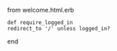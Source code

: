 from welcome.html.erb

<!--	<%= link_to(#'Log in with Facebook!', '/auth/facebook') %>

	<% #if session[:user_id] %>
	  <h1><%=# @user.name %></h1>
	  <h2>Email: <%= @user.email %></h2>
	  <h2>Facebook UID: <%= @user.uid %></h2>
	  <img src="<%= @user.image %>">
	<% #else %>
	  <%= link_to(#'Log in with Facebook!', '/auth/facebook') %>
	<%# end %> -->

	def require_logged_in
  	redirect_to '/' unless logged_in?
  end


 
